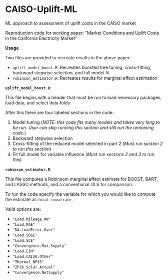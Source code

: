 # CAISO-Uplift-ML
ML approach to assessment of uplift costs in the CAISO market

Reproduction code for working paper: "Market Conditions and Uplift Costs in the California Electricity Market"

**Usage**

Two files are provided to recreate results in the above paper:

- `uplift_model_boost.R`: Recreates boosted tree tuning, cross-fitting, backward stepwise selection, and full model fit
- `robinson_estimator.R`: Recreates results for marginal effect estimation

**`uplift_model_boost.R`**:

This file begins with a header that must be run to load necessary packages, load data, and select data folds

After this there are four labeled sections in the code:

1. Model tuning (*NOTE: this code fits many models and takes very long to be run. User can skip running this section and still run the remaining code.*)
2. Backward stepwise selection
3. Cross-fitting of the reduced model selected in part 2 (*Must run section 2 to run this section*)
4. Fit full model for variable influence (*Must run sections 2 and 3 to run this*)

**`robinson_estimator.R`**:

This file computes a Robinsom marginal effect estimate for BOOST, BART, and LASSO methods, and a conventional OLS for comparison.

To run the code specify the variable for which you would like to compute the estimate as `focal_covariate`.

Valid options are:

- `"Load.Mileage.MW"`
- `"Load.PGE"`
- `"DA.LoadError.Over"`
- `"Load.SDGE"`
- `"Load.SCE"`
- `"Convergence.Max.Supply"`
- `"Load.EIM"`
- `"Load.CAISO.Other"`
- `"Thermal_NP15"`
- `"ZP26_Solar.Actual"`
- `"Convergence.NetSupply"`

